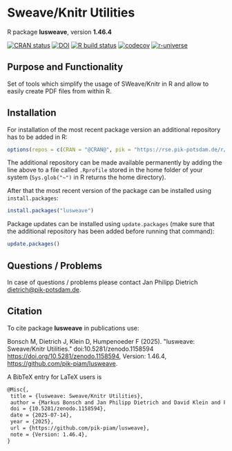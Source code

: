 # Sweave/Knitr Utilities

R package **lusweave**, version **1.46.4**

[![CRAN status](https://www.r-pkg.org/badges/version/lusweave)](https://cran.r-project.org/package=lusweave) [![DOI](https://zenodo.org/badge/DOI/10.5281/zenodo.1158594.svg)](https://doi.org/10.5281/zenodo.1158594) [![R build status](https://github.com/pik-piam/lusweave/workflows/check/badge.svg)](https://github.com/pik-piam/lusweave/actions) [![codecov](https://codecov.io/gh/pik-piam/lusweave/branch/master/graph/badge.svg)](https://app.codecov.io/gh/pik-piam/lusweave) [![r-universe](https://pik-piam.r-universe.dev/badges/lusweave)](https://pik-piam.r-universe.dev/builds)

## Purpose and Functionality

Set of tools which simplify the usage of SWeave/Knitr in R
    and allow to easily create PDF files from within R.


## Installation

For installation of the most recent package version an additional repository has to be added in R:

```r
options(repos = c(CRAN = "@CRAN@", pik = "https://rse.pik-potsdam.de/r/packages"))
```
The additional repository can be made available permanently by adding the line above to a file called `.Rprofile` stored in the home folder of your system (`Sys.glob("~")` in R returns the home directory).

After that the most recent version of the package can be installed using `install.packages`:

```r 
install.packages("lusweave")
```

Package updates can be installed using `update.packages` (make sure that the additional repository has been added before running that command):

```r 
update.packages()
```

## Questions / Problems

In case of questions / problems please contact Jan Philipp Dietrich <dietrich@pik-potsdam.de>.

## Citation

To cite package **lusweave** in publications use:

Bonsch M, Dietrich J, Klein D, Humpenoeder F (2025). "lusweave: Sweave/Knitr Utilities." doi:10.5281/zenodo.1158594 <https://doi.org/10.5281/zenodo.1158594>, Version: 1.46.4, <https://github.com/pik-piam/lusweave>.

A BibTeX entry for LaTeX users is

 ```latex
@Misc{,
  title = {lusweave: Sweave/Knitr Utilities},
  author = {Markus Bonsch and Jan Philipp Dietrich and David Klein and Florian Humpenoeder},
  doi = {10.5281/zenodo.1158594},
  date = {2025-07-14},
  year = {2025},
  url = {https://github.com/pik-piam/lusweave},
  note = {Version: 1.46.4},
}
```
